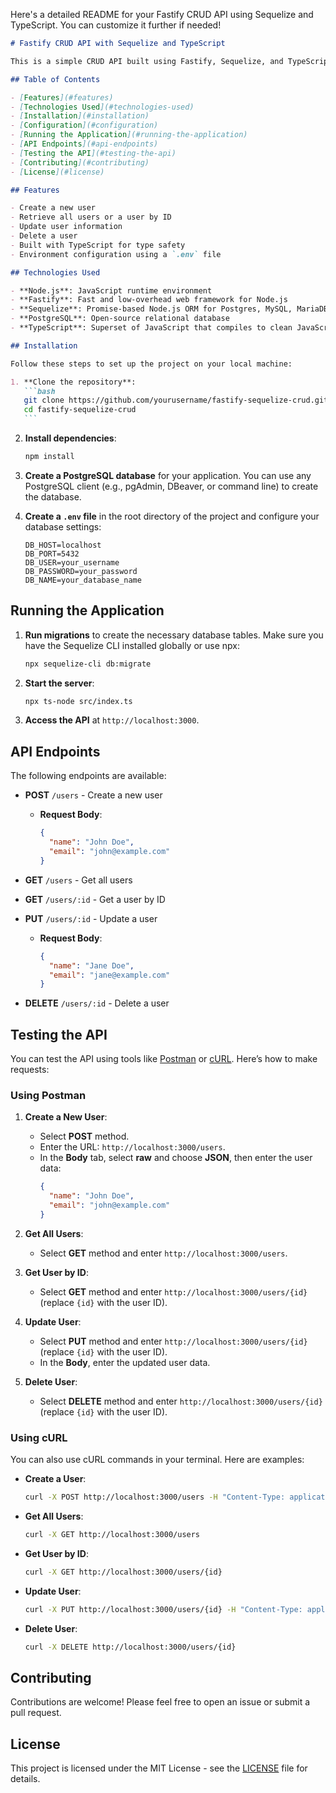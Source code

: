 Here's a detailed README for your Fastify CRUD API using Sequelize and TypeScript. You can customize it further if needed!

````markdown
# Fastify CRUD API with Sequelize and TypeScript

This is a simple CRUD API built using Fastify, Sequelize, and TypeScript, with PostgreSQL as the database. The API allows you to manage users, providing endpoints to create, read, update, and delete user records.

## Table of Contents

- [Features](#features)
- [Technologies Used](#technologies-used)
- [Installation](#installation)
- [Configuration](#configuration)
- [Running the Application](#running-the-application)
- [API Endpoints](#api-endpoints)
- [Testing the API](#testing-the-api)
- [Contributing](#contributing)
- [License](#license)

## Features

- Create a new user
- Retrieve all users or a user by ID
- Update user information
- Delete a user
- Built with TypeScript for type safety
- Environment configuration using a `.env` file

## Technologies Used

- **Node.js**: JavaScript runtime environment
- **Fastify**: Fast and low-overhead web framework for Node.js
- **Sequelize**: Promise-based Node.js ORM for Postgres, MySQL, MariaDB, SQLite, and Microsoft SQL Server
- **PostgreSQL**: Open-source relational database
- **TypeScript**: Superset of JavaScript that compiles to clean JavaScript output

## Installation

Follow these steps to set up the project on your local machine:

1. **Clone the repository**:
   ```bash
   git clone https://github.com/yourusername/fastify-sequelize-crud.git
   cd fastify-sequelize-crud
   ```
````

2. **Install dependencies**:

   ```bash
   npm install
   ```

3. **Create a PostgreSQL database** for your application. You can use any PostgreSQL client (e.g., pgAdmin, DBeaver, or command line) to create the database.

4. **Create a `.env` file** in the root directory of the project and configure your database settings:
   ```env
   DB_HOST=localhost
   DB_PORT=5432
   DB_USER=your_username
   DB_PASSWORD=your_password
   DB_NAME=your_database_name
   ```

## Running the Application

1. **Run migrations** to create the necessary database tables. Make sure you have the Sequelize CLI installed globally or use npx:

   ```bash
   npx sequelize-cli db:migrate
   ```

2. **Start the server**:

   ```bash
   npx ts-node src/index.ts
   ```

3. **Access the API** at `http://localhost:3000`.

## API Endpoints

The following endpoints are available:

- **POST** `/users` - Create a new user

  - **Request Body**:
    ```json
    {
      "name": "John Doe",
      "email": "john@example.com"
    }
    ```

- **GET** `/users` - Get all users

- **GET** `/users/:id` - Get a user by ID

- **PUT** `/users/:id` - Update a user

  - **Request Body**:
    ```json
    {
      "name": "Jane Doe",
      "email": "jane@example.com"
    }
    ```

- **DELETE** `/users/:id` - Delete a user

## Testing the API

You can test the API using tools like [Postman](https://www.postman.com/) or [cURL](https://curl.se/). Here’s how to make requests:

### Using Postman

1. **Create a New User**:

   - Select **POST** method.
   - Enter the URL: `http://localhost:3000/users`.
   - In the **Body** tab, select **raw** and choose **JSON**, then enter the user data:
     ```json
     {
       "name": "John Doe",
       "email": "john@example.com"
     }
     ```

2. **Get All Users**:

   - Select **GET** method and enter `http://localhost:3000/users`.

3. **Get User by ID**:

   - Select **GET** method and enter `http://localhost:3000/users/{id}` (replace `{id}` with the user ID).

4. **Update User**:

   - Select **PUT** method and enter `http://localhost:3000/users/{id}` (replace `{id}` with the user ID).
   - In the **Body**, enter the updated user data.

5. **Delete User**:
   - Select **DELETE** method and enter `http://localhost:3000/users/{id}` (replace `{id}` with the user ID).

### Using cURL

You can also use cURL commands in your terminal. Here are examples:

- **Create a User**:

  ```bash
  curl -X POST http://localhost:3000/users -H "Content-Type: application/json" -d '{"name": "John Doe", "email": "john@example.com"}'
  ```

- **Get All Users**:

  ```bash
  curl -X GET http://localhost:3000/users
  ```

- **Get User by ID**:

  ```bash
  curl -X GET http://localhost:3000/users/{id}
  ```

- **Update User**:

  ```bash
  curl -X PUT http://localhost:3000/users/{id} -H "Content-Type: application/json" -d '{"name": "Jane Doe", "email": "jane@example.com"}'
  ```

- **Delete User**:
  ```bash
  curl -X DELETE http://localhost:3000/users/{id}
  ```

## Contributing

Contributions are welcome! Please feel free to open an issue or submit a pull request.

## License

This project is licensed under the MIT License - see the [LICENSE](LICENSE) file for details.

